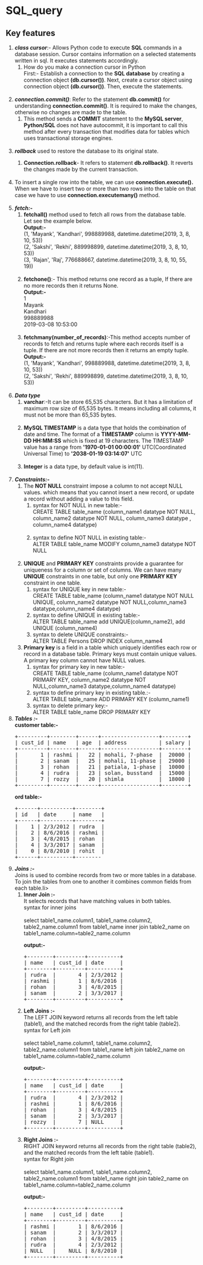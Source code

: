 # SQL_query
## Key features
<ol>
<li><em><strong>class cursor</em></strong>:- Allows Python code to execute <strong>SQL</strong> commands in a database session. Cursor contains information on a selected statements written in sql. It executes statements accordingly.
<ol> 
  <li>How do you make a connection cursor in Python</br>
  First:- Establish a connection to the <strong>SQL database</strong> by creating a connection object <strong>(db.cursor())</strong>. Next, create a cursor object using connection object <strong>(db.cursor())</strong>. Then, execute the statements.</li> 
</li>
</ol></br> 

<li><em><strong>connection.commit()</em></strong>: Refer to the statement <strong>db.commit()</strong> for understanding <strong>connection.commit()</strong>. It is required to make the changes, otherwise no changes are made to the table.
<ol>
<li>This method sends a <strong> COMMIT</strong> statement to the <strong>MySQL server</strong>,<strong> Python/SQL</strong> does not have autocommit, it is important to call this method after every transaction that modifies data for tables which uses transactional storage engines. </li>
</ol></br> 
<li><em><strong>rollback</em></strong> used to restore the database to its original state.</li>
<ol>
<li><strong>Connection.rollback</strong>- It refers to statement <strong>db.rollback()</strong>. It reverts the changes made by the current transaction.</li>
</ol></br> 

<li>To insert a single row into the table, we can use <strong>connection.execute().</strong> When we have to insert two or more than two rows into the table on that case we have to use <strong>connection.executemany()</strong> method.</li></br>
<li><em><strong>fetch:-</em></strong>
<ol>
<li><strong>fetchall()</strong> method used to fetch all rows from the database table.</br>
Let see the example below.</br>
<strong>Output:-</strong></br>
(1, 'Mayank', 'Kandhari', 998889988, datetime.datetime(2019, 3, 8, 10, 53))</br>
(2, 'Sakshi', 'Rekhi', 889998899, datetime.datetime(2019, 3, 8, 10, 53))</br>
(3, 'Rajan', 'Raj', 776688667, datetime.datetime(2019, 3, 8, 10, 55, 19))</br>
</li></br> 

<li><strong>fetchone()</strong>:- This method returns one record as a tuple, If there are no more records then it returns None.</br>
<strong>Output:-</strong></br>
1</br>
Mayank</br>
Kandhari</br>
998889988</br>
2019-03-08 10:53:00</br>
</li></br> 

<li><strong>fetchmany(number_of_records)</strong>:-This method accepts number of records to fetch and returns tuple where each records itself is a tuple. If there are not more records then it returns an empty tuple.</br>
<strong>Output:-</strong></br>
(1, 'Mayank', 'Kandhari', 998889988, datetime.datetime(2019, 3, 8, 10, 53))</br>
(2, 'Sakshi', 'Rekhi', 889998899, datetime.datetime(2019, 3, 8, 10, 53))</br>
</li></li></br> 
</ol>
<li><em><strong>Data type</em></strong>
<ol>
<li><strong>varchar</strong>:-It can be store 65,535 characters. But it has a limitation of maximum row size of 65,535 bytes. It means including all columns, it must not be more than 65,535 bytes.</li></br> 

<li><strong>MySQL TIMESTAMP</strong> is a data type that holds the combination of date and time. The format of a <strong>TIMESTAMP</strong> column is <strong>YYYY-MM-DD HH:MM:SS</strong> which is fixed at 19 characters. The TIMESTAMP value has a range from <strong>'1970-01-01 00:00:01'</strong> UTC(Coordinated Universal Time) to <strong>'2038-01-19 03:14:07'</strong> UTC</li></br>
<li><strong>Integer</strong> is a data type, by default value is int(11).</li></li>
</ol></br>

<li><em><strong>Constraints:-</em></strong>
<ol>
<li>
  The <strong>NOT NULL</strong> constraint impose a column to not accept NULL values. which means that you cannot insert a new record, or update a record without adding a value to this field.
<ol>  
<li>syntax for NOT NULL in new table:-</br>
     CREATE TABLE table_name (column_name1 datatype NOT NULL, column_name2 datatype NOT NULL, column_name3 datatype , column_name4 datatype)</li></br>
<li>syntax to define NOT NULL in existing table:-</br>
    ALTER TABLE table_name MODIFY column_name3 datatype NOT NULL</li>
</ol>
</li></br>

<li><strong>UNIQUE</strong> and <strong>PRIMARY KEY</strong> constraints provide a guarantee for uniqueness for a column or set of columns. We can have many <strong>UNIQUE</strong> constraints in one table, but only one <strong>PRIMARY KEY</strong> constraint in one table.
<ol>
<li>syntax for UNIQUE key in new table:-</br>
    CREATE TABLE table_name (column_name1 datatype NOT NULL UNIQUE, column_name2 datatype NOT NULL,column_name3 datatype,column_name4 datatype)</li>
<li>syntax to define UNIQUE in existing table:-</br> 
   ALTER TABLE table_name add UNIQUE(column_name2), add UNIQUE (column_name4)</li>
<li> syntax to delete UNIQUE constraints:-</br>
    ALTER TABLE Persons DROP INDEX column_name4</li>
</ol>
</li>

<li><strong>Primary key</strong> is a field in a table which uniquely identifies each row or record in a database table. Primary keys must contain unique values. A primary key column cannot have NULL values.
<ol>
<li> syntax for primary key in new table:-</br>
      CREATE TABLE table_name (column_name1 datatype NOT PRIMARY KEY, column_name2 datatype NOT NULL,column_name3 datatype,column_name4 datatype)</li>

<li> syntax to define primary key in existing table.:-</br>
       ALTER TABLE table_name ADD PRIMARY KEY (column_name1)</li>

<li> syntax to delete primary key:-</br>
     ALTER TABLE table_name DROP PRIMARY KEY</li>
</ol>     
</li>

</ol>
<li><em><strong>Tables :-</em></strong></br>
<strong>customer table:-</strong></br>
<pre>+---------+--------+------+------------------+--------+
| cust_id | name   | age  | address          | salary |
+---------+--------+------+------------------+--------+
|       1 | rashmi |   22 | mohali, 7-phase  |  20000 |
|       2 | sanam  |   25 | mohali, 11-phase |  29000 |
|       3 | rohan  |   21 | patiala, 1-phase |  10000 |
|       4 | rudra  |   23 | solan, busstand  |  15000 |
|       7 | rozzy  |   20 | shimla           |  18000 |
+---------+--------+------+------------------+--------+</pre>

 <strong>ord table:-</strong></br>
<pre>+------+----------+--------+
| id   | date     | name   |
+------+----------+--------+
|    1 | 2/3/2012 | rudra  |
|    2 | 8/6/2016 | rashmi |
|    3 | 4/8/2015 | rohan  |
|    4 | 3/3/2017 | sanam  |
|    0 | 8/8/2010 | rohit  |
+------+----------+--------</pre>

</li>

<li><em><strong>Joins :-</em></strong> </br>
 Joins is used to combine records from two or more tables in a database. To join the tables from  one to another it combines common fields from each table.li>
 <ol><li><strong>Inner Join :- </strong></br>
 It selects records that have matching values in both tables.</br>
 syntax for inner joins</br></br>
  select table1_name.column1, table1_name.column2, table2_name.column1 from table1_name inner join table2_name on table1_name.column=table2_name.column</br>
 
 <strong>output:- </strong></br>
<pre>+--------+---------+----------+ 
| name   | cust_id | date     | 
+--------+---------+----------+ 
| rudra  |       4 | 2/3/2012 | 
| rashmi |       1 | 8/6/2016 | 
| rohan  |       3 | 4/8/2015 | 
| sanam  |       2 | 3/3/2017 | 
+--------+---------+----------+ </pre>
 </li>

<li><strong>Left Joins :-</strong> </br>
The LEFT JOIN keyword returns all records from the left table (table1), and the matched records from the right table (table2).</br>
syntax for Left join</br></br>
select table1_name.column1, table1_name.column2, table2_name.column1 from table1_name left join table2_name on table1_name.column=table2_name.column</br>

<strong>output:-</strong></br>
<pre>+--------+---------+----------+
| name   | cust_id | date     |
+--------+---------+----------+
| rudra  |       4 | 2/3/2012 |
| rashmi |       1 | 8/6/2016 |
| rohan  |       3 | 4/8/2015 |
| sanam  |       2 | 3/3/2017 |
| rozzy  |       7 | NULL     |
+--------+---------+----------+</pre>
</li>
<li><strong>Right Joins :- </strong></br>
RIGHT JOIN keyword returns all records from the right table (table2), and the matched records from the left table (table1).</br>
syntax for Right join</br></br>
select table1_name.column1, table1_name.column2, table2_name.column1 from table1_name right join table2_name on table1_name.column=table2_name.column</br>

<strong>output:-</strong></br>
<pre>+--------+---------+----------+
| name   | cust_id | date     |
+--------+---------+----------+
| rashmi |       1 | 8/6/2016 |
| sanam  |       2 | 3/3/2017 |
| rohan  |       3 | 4/8/2015 |
| rudra  |       4 | 2/3/2012 |
| NULL   |    NULL | 8/8/2010 |
+--------+---------+----------+</pre>
</li>
</ol>


</li>
</ol>
<strong>




<strong>
 <strong>

  

